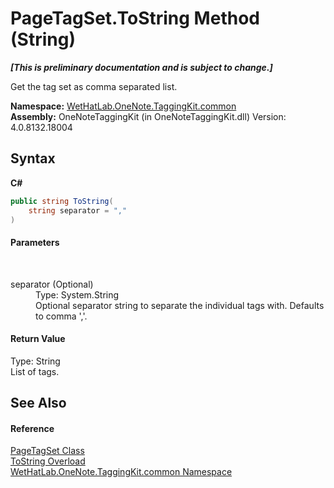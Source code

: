 # PageTagSet.ToString Method (String)
 _**\[This is preliminary documentation and is subject to change.\]**_

Get the tag set as comma separated list.

**Namespace:**&nbsp;<a href="bcdbab9c-63d1-48a4-6937-af53fb8d9a55">WetHatLab.OneNote.TaggingKit.common</a><br />**Assembly:**&nbsp;OneNoteTaggingKit (in OneNoteTaggingKit.dll) Version: 4.0.8132.18004

## Syntax

**C#**<br />
``` C#
public string ToString(
	string separator = ","
)
```


#### Parameters
&nbsp;<dl><dt>separator (Optional)</dt><dd>Type: System.String<br />Optional separator string to separate the individual tags with. Defaults to comma ','.</dd></dl>

#### Return Value
Type: String<br />List of tags.

## See Also


#### Reference
<a href="554491c7-28c3-9873-8c41-84e47e982ada">PageTagSet Class</a><br /><a href="c13f7326-d2c5-8596-7f93-857620fe150c">ToString Overload</a><br /><a href="bcdbab9c-63d1-48a4-6937-af53fb8d9a55">WetHatLab.OneNote.TaggingKit.common Namespace</a><br />